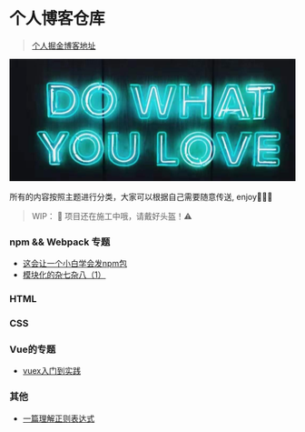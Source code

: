 # 个人博客仓库
> [个人掘金博客地址](https://juejin.im/user/5958c6965188250d9848aeb5)

![logo](./docs/assets/imgs/main/logo.png)

所有的内容按照主题进行分类，大家可以根据自己需要随意传送, enjoy🍻🍻🍻

> WIP： 🚧 项目还在施工中哦，请戴好头盔！⚠️

### npm && Webpack 专题
- [这会让一个小白学会发npm包](https://github.com/thomaszhou63/font-blog/tree/master/docs/topic/npm&&webpack/这会让一个小白学会发npm包.md)
- [模块化的杂七杂八（1）](https://github.com/thomaszhou63/font-blog/tree/master/docs/topic/npm&&webpack/模块化的杂七杂八（1）.md)

### HTML

### CSS

### Vue的专题
- [vuex入门到实践](https://github.com/thomaszhou63/font-blog/tree/master/docs/topic/vue/vuex入门到实践.md)

### 其他
- [一篇理解正则表达式](https://github.com/thomaszhou63/font-blog/tree/master/docs/topic/other/一篇理解正则表达式.md)
